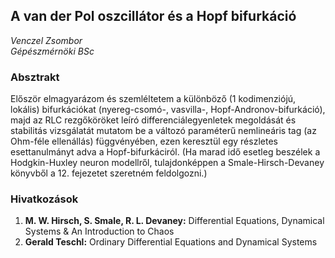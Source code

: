 ## A van der Pol oszcillátor és a Hopf bifurkáció
_Venczel Zsombor_  
_Gépészmérnöki BSc_

### Absztrakt
Először elmagyarázom és szemléltetem a különböző (1 kodimenziójú, lokális) bifurkációkat (nyereg-csomó-, vasvilla-, Hopf-Andronov-bifurkáció), majd az RLC rezgőköröket leíró differenciálegyenletek megoldását és stabilitás vizsgálatát mutatom be a változó paraméterű nemlineáris tag (az Ohm-féle ellenállás) függvényében, ezen keresztül egy részletes esettanulmányt adva a Hopf-bifurkáciról. (Ha marad idő esetleg beszélek a Hodgkin-Huxley neuron modellről, tulajdonképpen a Smale-Hirsch-Devaney könyvből a 12. fejezetet szeretném feldolgozni.) 

### Hivatkozások
1. __M. W. Hirsch, S. Smale, R. L. Devaney:__ Differential Equations, Dynamical Systems & An Introduction to Chaos
2. __Gerald Teschl:__ Ordinary Differential Equations and Dynamical Systems